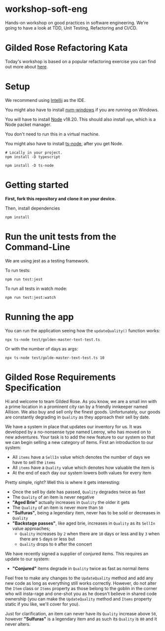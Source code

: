 # workshop-soft-eng

Hands-on workshop on good practices in software engineering. We're going to have a look at TDD, Unit Testing, Refactoring
and CI/CD.

# Gilded Rose Refactoring Kata

Today's workshop is based on a popular refactoring exercise you can find out more about [here](https://github.com/emilybache/GildedRose-Refactoring-Kata/tree/main).  

# Setup

We recommend using [Intellij](https://www.jetbrains.com/idea/download/) as the IDE.

You might also have to install [nvm-windows](https://github.com/coreybutler/nvm-windows) if you are running on Windows.

You will have to install [Node](https://nodejs.org/en/download/package-manager) v18.20. This should also install `npm`,
which is a Node packet manager.

You don't need to run this in a virtual machine.

You might also have to install [ts-node](https://www.npmjs.com/package/ts-node#installation), after you get Node.

```
# Locally in your project.
npm install -D typescript

npm install -D ts-node
```

# Getting started 

**First, fork this repository and clone it on your device.**

Then, install dependencies

```npm install```

# Run the unit tests from the Command-Line

We are using jest as a testing framework.

To run tests:

```npm run test:jest```

To run all tests in watch mode:

```npm run test:jest:watch```

# Running the app

You can run the application seeing how the `updateQuality()` function works:

```npx ts-node test/golden-master-text-test.ts```

Or with the number of days as args:

```npx ts-node test/golde-master-text-test.ts 10```

# Gilded Rose Requirements Specification

Hi and welcome to team Gilded Rose. As you know, we are a small inn with a prime location in a
prominent city ran by a friendly innkeeper named Allison. We also buy and sell only the finest goods.
Unfortunately, our goods are constantly degrading in `Quality` as they approach their sell by date.

We have a system in place that updates our inventory for us. It was developed by a no-nonsense type named
Leeroy, who has moved on to new adventures. Your task is to add the new feature to our system so that
we can begin selling a new category of items. First an introduction to our system:

- All `items` have a `SellIn` value which denotes the number of days we have to sell the `items`
- All `items` have a `Quality` value which denotes how valuable the item is
- At the end of each day our system lowers both values for every item

Pretty simple, right? Well this is where it gets interesting:

- Once the sell by date has passed, `Quality` degrades twice as fast
- The `Quality` of an item is never negative
- __"Aged Brie"__ actually increases in `Quality` the older it gets
- The `Quality` of an item is never more than `50`
- __"Sulfuras"__, being a legendary item, never has to be sold or decreases in `Quality`
- __"Backstage passes"__, like aged brie, increases in `Quality` as its `SellIn` value approaches;
  - `Quality` increases by `2` when there are `10` days or less and by `3` when there are `5` days or less but
  - `Quality` drops to `0` after the concert

We have recently signed a supplier of conjured items. This requires an update to our system:

- __"Conjured"__ items degrade in `Quality` twice as fast as normal items

Feel free to make any changes to the `UpdateQuality` method and add any new code as long as everything
still works correctly. However, do not alter the `Item` class or `Items` property as those belong to the
goblin in the corner who will insta-rage and one-shot you as he doesn't believe in shared code
ownership (you can make the `UpdateQuality` method and `Items` property static if you like, we'll cover
for you).

Just for clarification, an item can never have its `Quality` increase above `50`, however __"Sulfuras"__ is a
legendary item and as such its `Quality` is `80` and it never alters.
